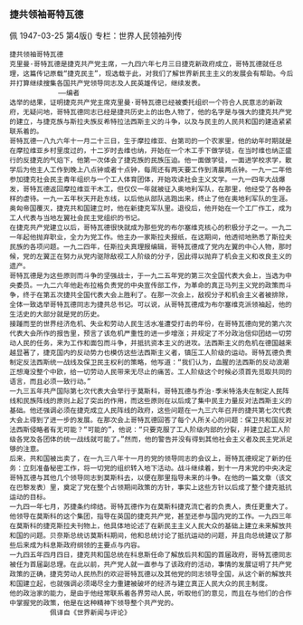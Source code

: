 ### 捷共领袖哥特瓦德
佩
1947-03-25
第4版()
专栏：世界人民领袖列传

    捷共领袖哥特瓦德
    克里曼·哥特瓦德是捷克共产党主席，一九四六年七月三日捷克新政府成立，哥特瓦德就任总理，这篇传记原载“捷克民主”，现选载于此，对我们了解世界新民主主义的发展会有帮助。今后并打算继续搜集各国共产党领导同志及人民英雄传记，继续发表。
                ——编者
    选举的结果，证明捷克共产党主席克里曼·哥特瓦德已经被委托组织一个符合人民意志的新政府，无疑问地，哥特瓦德同志已经是捷共历史上的出色人物了，他的名字是与强大的捷克共产党的建立，与捷克族与斯拉夫族反希特拉法西斯主义的斗争，以及与民主的人民共和国的建造紧紧联系着的。
    哥特瓦德一八九六年十一月二十三日，生于摩拉维亚、台第司的一个农家里，他的幼年时期就是在摩拉维亚乡村里度过的，十二岁时去维也纳，开始在一个木工手下做学徒，在当时维也纳正盛行的反捷克的气焰下，他第一次体会了捷克族的民族压迫。他一面做学徒，一面进学校求学，散学后为他主人工作到晚上八点钟或者十点钟，每周还有两天要工作到清晨两点钟。一九一二年他参加捷克社会民主青年组织与一个工人体育团体，开始攻读社会主义文学。一九一四年大战爆发，哥特瓦德返回摩拉维亚干木工，但仅仅一年就被征入奥地利军队，在那里，他经受了各种各样的虐待。一九一五年秋天开赴东线，以后他从部队逃跑出来，终止了他在奥地利军队的生涯。奥匈帝国覆灭，捷克共和国建立时，他在新捷克军队里。退役后，他开始在一个工厂作工，成为工人代表与当地左翼社会民主党组织的书记。
    在捷克共产党建立以后，哥特瓦德很快就成为那些党的布尔塞维克核心的积极分子之一。一九二一年起他抛弃职业，全力为党工作。他主办一家斯拉夫报纸，在这期间，他透彻地熟悉了斯拉夫民族的各项问题。一九二四年，任斯拉夫真理报编辑，哥特瓦德成了党内左翼的中心人物，那时候，党的左翼正在努力从党内驱除敌视工人阶级的分子，因此得以抛弃了机会主义和改良主义的遗产。
    哥特瓦德是为这些原则而斗争的坚强战士，于一九二五年党的第三次全国代表大会上，当选为中央委员。一九二六年他赴布拉格负责党的中央宣传部工作，为革命的真正马列主义党的政策而斗争，终于在第五次捷共全国代表大会上胜利了。在那一次会上，敌视分子和机会主义者被排除，全体一致选举哥特瓦德同志为捷共总书记。可以说，从哥特瓦德成为布尔塞维克派领袖起，他的生活史的大部分就是党的历史。
    接踵而至的世界经济危机、失业和劳动人民生活水准遭受打击的年份，在哥特瓦德向党的第六次代表大会所作的报告里，预言了该危机严重性的进一步增涨；并规定了不分政治信仰团结一切劳动人民的任务，来为工作和面包而斗争，并抵抗资本主义的进攻。法西斯主义的危机在德国越来越显著了，捷克国内的反动势力也模仿这些法西斯主义者，镇压工人阶级的运动。哥特瓦德负责制定反法西斯统一战线及保卫民主权利的策略，他写道：“我们认为，血腥的法西斯的反动浪潮正想淹没整个中欧，给一切劳动人民带来无尽止的痛苦。工人阶级这个时候必须首先觅取共同的语言，而且必须一致行动。”
    一九三五年共产国际第七次代表大会举行于莫斯科，哥特瓦德与乔治·季米特洛夫在制定人民阵线和民族阵线的原则上起了突出的作用，而这些原则在以后成了集中民主力量反对法西斯主义的基础。他还强调必须在捷克成立人民阵线的政府，这些问题在一九三六年召开的捷共第七次代表大会上得到了进一步的发展。在那次会上哥特瓦德回答了每个人所关心的问题：保卫共和国反对法西斯侵略者有无可能？“可能的”，他说：“只要克服了工人阶级内部的分裂，并建立起工人阶级各党及各团体的统一战线就可能了。”然而，他的警告并没有得到其他社会主义者及民主党派足够的注意。
    后来，共和国被出卖了，在一九三八年十一月的党的领导同志的会议上，哥特瓦德规定了新的任务：立刻准备秘密工作，将一切党的组织转入地下活动。战斗继续着，到十一月末党的中央决定哥特瓦德与其他几个领导同志到莫斯科去，以便在那里指导未来的斗争。在他的一篇文章（该文在巴黎发表）里，奠定了党在整个占领期间政策的方针，事实上这些方针以后成了整个捷克抵抗运动的目标。
    一九四一年七月，苏捷条约缔结。哥特瓦德作为在莫斯科捷克流亡者的负责人，责任更重大了。他领导在莫斯科的这个集团，指导在英国的捷克共产党，甚至还参与国内党的工作。一九四三年在莫斯科的捷克斯拉夫刊物上，他具体地论述了在新民主主义人民大众的基础上建立未来解放共和国的问题。贝奈斯总统访莫斯科期间，他和总统讨论了抵抗运动的问题，并且向总统建议了那些后来成为科息斯政府纲领的主要点与内容。
    一九四五年四月四日，捷克共和国总统在科息斯任命了解放后共和国的首届政府，哥特瓦德同志被任为首届副总理。在此以前，共产党人就一直参与了该政府的活动，事情的发展证明了共产党政策的正确，捷克劳动人民热烈的欢迎哥特瓦德以及其他党的同志领导全国，从这个新的解放共和国建立起，也就强调必须竭尽全力重建被破坏的经济与建立真正人民大众的民主制度。
    他的政治家的能力，是由于他经常联系着各界劳动人民，听取他们的意见，而且在与他们的合作中掌握党的政策，他是在这种精神下领导整个共产党的。
              佩译自《世界新闻与评论》
